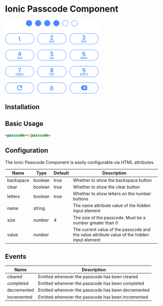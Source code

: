 # Ionic Passcode Component

![Ionic Passcode Component](screenshot.png)

## Installation

## Basic Usage

```html
<passcode></passcode>
```

## Configuration

The Ionic Passcode Component is easily configurable via HTML attributes.

Name      | Type    | Default | Description
--------- | ------- | ------- | -----------
backspace | boolean | true    | Whether to show the backspace button
clear     | boolean | true    | Whether to show the clear button
letters   | boolean | true    | Whether to show letters on the number buttons
name      | string  |         | The name attribute value of the hidden input element
size      | number  | 4       | The size of the passcode. Must be a number greater than 0
value     | number  |         | The current value of the passcode and the value attribute value of the hidden input element

## Events

Name        | Description
----------- | -----------
cleared     | Emitted whenever the passcode has been cleared
completed   | Emitted whenever the passcode has been completed
decremented | Emitted whenever the passcode has been decremented
incremented | Emitted whenever the passcode has been incremented
